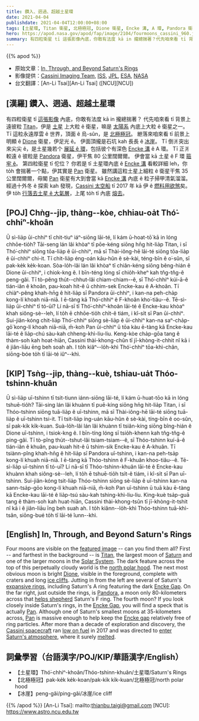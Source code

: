 ```yaml
---
title: 鑽入、迵過、超越土星環
date: 2021-04-04
publishdate: 2021-04-04T12:00:00+08:00
tags: [土星環, Titan 衛星, 北極極冠, Dione 衛星, Encke 溝, A 環, Pandora 衛星, Pan 衛星, Cassini 太空船]
hero: https://apod.nasa.gov/apod/fap/image/2104/fourmoons_cassini_960.jpg
summary: 有四粒衛星 tī 這張影像內底，你敢有法度 kā in 攏總揣著？代先咱來看 tī 背景上遠彼粒 Titan，伊是土星上大粒 ê 衛星，嘛是太陽系內底上大粒 ê 衛星之一。
---
```


{{% apod %}}

- 原始文章：[In, Through, and Beyond Saturn's Rings](https://apod.nasa.gov/apod/ap210404.html)
- 影像提供：[Cassini Imaging Team][Cassini Imaging Team], [ISS][ISS], [JPL][JPL], [ESA][ESA], [NASA][NASA]
- 台文翻譯：[An-Li Tsai][An-Li Tsai] ([NCU][NCU])

## [漢羅] 鑽入、迵過、超越土星環
有四粒衛星 tī [這張影像][featured image] 內底，你敢有法度 kā in 攏總揣著？
代先咱來看 tī 背景上遠彼粒 [Titan][Titan]，伊是 [土星][Saturn] 上大粒 ê 衛星，嘛是 [太陽系][Solar System] 內底上大粒 ê 衛星之一。
Tī 這粒永遠厚雲 ê 世界，頂面 ê 烏-sûn，是 [北極極冠][north polar hood]。
紲落來咱來看 tī 前景上明顯 ê [Dione][Dione] 衛星，伊足光 ê。
伊面頂攏是石坑 kah 長長 ê [冰崖][ice cliffs]。
Tī 倒爿突出來尖尖 ê，是土星幾若个 [展延 ê 環][expansive rings]，包括彼个有深色 [Encke 溝][Encke Gap1] ê A 環。
Tī 正爿較遠 ê 彼粒是 [Pandora][Pandora] 衛星，伊干焦 80 公里闊爾爾。
伊會當 kā 土星 ê F 環 [箍牢 ê][helps shepherd]。
第四粒衛星 tī 佗位？
你若是 tī 土星環內底 ê [Encke 溝][Encke Gap2] 看較詳細 leh，你 to̍h 會揣著一个點，伊其實是 [Pan][Pan1] 衛星。
雖然講這粒土星上細粒 ê 衛星干焦 35 公里闊爾爾，毋閣 [Pan][Pan2] 衛星有大到會當 kā [Encke 溝][Encke gap] 內底 ê 粒子掃甲清氣溜溜。
經過十外冬 ê 探索 kah 發現，[Cassini 太空船][Cassini spacecraft] tī 2017 年 kā 伊 ê [燃料用欲煞][low on fuel]矣。
伊 to̍h [行落去土星 ê 大氣層][enter Saturn's atmosphere]，上尾 to̍h tī 內底 [熔去][melted]。

## [POJ] Chǹg--ji̍p, thàng--kòe, chhiau-oa̍t Thó͘-chhiⁿ-khoân

Ū sì-lia̍p ūi-chhiⁿ tī chit-tiuⁿ iáⁿ-siōng lāi-té, lí kám ū-hoat-tō͘ kā in lóng chhōe-tio̍h?
Tāi-seng lán lâi khòaⁿ tī pōe-kéng siōng hn̄g hit-lia̍p Titan, i sī Thó͘-chhiⁿ siōng tōa-lia̍p ê ūi-chhiⁿ, mā sī Thài-iông-hē lāi-té siōng tōa-lia̍p ê ūi-chhiⁿ chi-it.
Tī chit-lia̍p éng-oán kāu-hûn ê sè-kài, téng-bīn ê o͘-sûn, sī pak-ke̍k ke̍k-koan.
Sòa-lo̍h-lâi lán lâi khòaⁿ tī chiân-kéng siōng bêng-hián ê Dione ūi-chhiⁿ, i chiok-kng ê.
I bīn-téng lóng sī chio̍h-kheⁿ kah tn̂g-tn̂g-ê peng-gâi.
Tī tò-pêng thu̍t--chhut-lâi chiam-chiam--ê, sī Thó͘-chhiⁿ kúi-ā-ê tián-iân ê khoân, pau-koah hit-ê ū chhim-sek Encke-kau ê A-khoân.
Tī chiàⁿ-pêng khah-hn̄g ê hit-lia̍p sī Pandora ūi-chhiⁿ, i kan-na peh-cha̍p kong-lí khoah niā-niā.
I ē-tàng kā Thó͘-chhiⁿ ê F-khoân kho͘-tiâu--ê.
Tē-sì-lia̍p ūi-chhiⁿ tī tó-ūi?
Lí nā-sī tī Thó͘-chhiⁿ-khoân lāi-té ê Encke-kau khòaⁿ khah siông-sè--leh, lí to̍h ē chhōe-tio̍h chi̍t-ê tiám, i kî-si̍t sī Pan ūi-chhiⁿ.
Sui-jiân-kóng chit-lia̍p Thó͘-chhiⁿ siōng sè-lia̍p ê ūi-chhiⁿ kan-na saⁿ-cha̍p-gō͘ kong-lí khoah niā-niā, m̄-koh Pan ūi-chhiⁿ ū tōa kàu ē-tàng kā Encke-kau lāi-té ê lia̍p-chú sàu-kah chheng-khì-liu-liu.
Keng-kòe cha̍p-gōa tang ê thàm-soh kah hoat-hiān, Cassini thài-khong-chûn tī jī-khòng-it-chhit nî kā i ê jiân-liāu ēng beh soah ah.
I to̍h kiâⁿ--lo̍h-khì Thó͘-chhiⁿ tōa-khì-chân, siōng-bóe to̍h tī lāi-té iûⁿ--khì.


## [KIP] Tsǹg--ji̍p, thàng--kuè, tshiau-ua̍t Thóo-tshinn-khuân

Ū sì-lia̍p uī-tshinn tī tsit-tiunn iánn-siōng lāi-té, lí kám ū-huat-tōo kā in lóng tshuē-tio̍h?
Tāi-sing lán lâi khuànn tī puē-kíng siōng hn̄g hit-lia̍p Titan, i sī Thóo-tshinn siōng tuā-lia̍p ê uī-tshinn, mā sī Thài-iông-hē lāi-té siōng tuā-lia̍p ê uī-tshinn tsi-it.
Tī tsit-lia̍p íng-uán kāu-hûn ê sè-kài, tíng-bīn ê oo-sûn, sī pak-ki̍k ki̍k-kuan.
Suà-lo̍h-lâi lán lâi khuànn tī tsiân-kíng siōng bîng-hián ê Dione uī-tshinn, i tsiok-kng ê.
I bīn-tíng lóng sī tsio̍h-khenn kah tn̂g-tn̂g-ê ping-gâi.
Tī tò-pîng thu̍t--tshut-lâi tsiam-tsiam--ê, sī Thóo-tshinn kuí-ā-ê tián-iân ê khuân, pau-kuah hit-ê ū tshim-sik Encke-kau ê A-khuân.
Tī tsiànn-pîng khah-hn̄g ê hit-lia̍p sī Pandora uī-tshinn, i kan-na peh-tsa̍p kong-lí khuah niā-niā.
I ē-tàng kā Thóo-tshinn ê F-khuân khoo-tiâu--ê.
Tē-sì-lia̍p uī-tshinn tī tó-uī?
Lí nā-sī tī Thóo-tshinn-khuân lāi-té ê Encke-kau khuànn khah siông-sè--leh, lí to̍h ē tshuē-tio̍h tsi̍t-ê tiám, i kî-si̍t sī Pan uī-tshinn.
Sui-jiân-kóng tsit-lia̍p Thóo-tshinn siōng sè-lia̍p ê uī-tshinn kan-na sann-tsa̍p-gōo kong-lí khuah niā-niā, m̄-koh Pan uī-tshinn ū tuā kàu ē-tàng kā Encke-kau lāi-té ê lia̍p-tsú sàu-kah tshing-khì-liu-liu.
King-kuè tsa̍p-guā tang ê thàm-soh kah huat-hiān, Cassini thài-khong-tsûn tī jī-khòng-it-tshit nî kā i ê jiân-liāu īng beh suah ah.
I to̍h kiânn--lo̍h-khì Thóo-tshinn tuā-khì-tsân, siōng-bué to̍h tī lāi-té îunn--khì.


## [English] In, Through, and Beyond Saturn's Rings

Four moons are visible on the [featured image][featured image] -- can you find them all? First -- and farthest in the background -- is [Titan][Titan], the largest moon of [Saturn][Saturn] and one of the larger moons in the [Solar System][Solar System]. The dark feature across the top of this perpetually cloudy world is the [north polar hood][north polar hood]. The next most obvious moon is bright [Dione][Dione], visible in the foreground, complete with craters and long [ice cliffs][ice cliffs]. Jutting in from the left are several of Saturn's [expansive rings][expansive rings], including Saturn's A ring featuring the dark [Encke Gap][Encke Gap1]. On the far right, just outside the rings, is [Pandora][Pandora], a moon only 80-kilometers across that [helps shepherd][helps shepherd] Saturn's F ring. The fourth moon? If you look closely inside Saturn's rings, in the [Encke Gap][Encke Gap2], you will find a speck that is actually [Pan][Pan1]. Although one of Saturn's smallest moons at 35-kilometers across, [Pan][Pan2] is massive enough to help keep the [Encke gap][Encke gap] relatively free of ring particles. After more than a decade of exploration and discovery, the [Cassini spacecraft][Cassini spacecraft] ran [low on fuel][low on fuel] in 2017 and was directed to [enter Saturn's atmosphere][enter Saturn's atmosphere], where it surely [melted][melted].


## 詞彙學習（台語漢字/POJ/KIP/華語漢字/English）

- 【土星環】Thó͘-chhiⁿ-khoân/Thóo-tshinn-khuân/土星環/Saturn's Rings
- 【北極極冠】pak-ke̍k ke̍k-koan/pak-ki̍k ki̍k-kuan/北極極冠/north polar hood
- 【冰崖】peng-gâi/ping-gâi/冰崖/ice cliff


{{% /apod %}}
[An-Li Tsai]: mailto:thianbu.taigi@gmail.com
[NCU]: https://www.astro.ncu.edu.tw

[Cassini Imaging Team]: http://ciclops.org/
[ISS]: http://ciclops.org/iss/iss.php
[JPL]: https://www.jpl.nasa.gov/
[ESA]: https://www.esa.int/
[NASA]: https://www.nasa.gov/

[featured image]: https://photojournal.jpl.nasa.gov/catalog/PIA14579
[Titan]: https://apod.nasa.gov/apod/ap110401.html
[Saturn]: https://apod.nasa.gov/apod/ap200419.html
[Solar System]: https://eyes.nasa.gov/apps/orrery/
[north polar hood]: https://solarsystem.nasa.gov/resources/14689/titans-north-polar-hood/
[Dione]: https://en.wikipedia.org/wiki/Dione_%28moon%29
[ice cliffs]: https://apod.nasa.gov/apod/ap060905.html
[expansive rings]: https://apod.nasa.gov/apod/ap050525.html
[Encke Gap1]: http://en.wikipedia.org/wiki/Encke_Division#Encke_Gap
[Pandora]: http://en.wikipedia.org/wiki/Pandora_%28moon%29
[helps shepherd]: http://www.youtube.com/watch?v=fdUlpeUFfxI
[Encke Gap2]: https://apod.nasa.gov/apod/ap200527.html
[Pan1]: http://en.wikipedia.org/wiki/Pan_%28moon%29
[Pan2]: https://solarsystem.nasa.gov/moons/saturn-moons/pan/in-depth/
[Encke gap]: https://www.planetary.org/space-images/pan-in-the-enke-gap-1
[Cassini spacecraft]: https://solarsystem.nasa.gov/missions/cassini/mission/spacecraft/cassini-orbiter/
[low on fuel]: https://www.lifewithdogs.tv/wp-content/uploads/2016/10/dog-tired.jpg
[enter Saturn's atmosphere]: https://apod.nasa.gov/apod/ap170125.html
[melted]: https://youtu.be/4u6A40QTWVI
